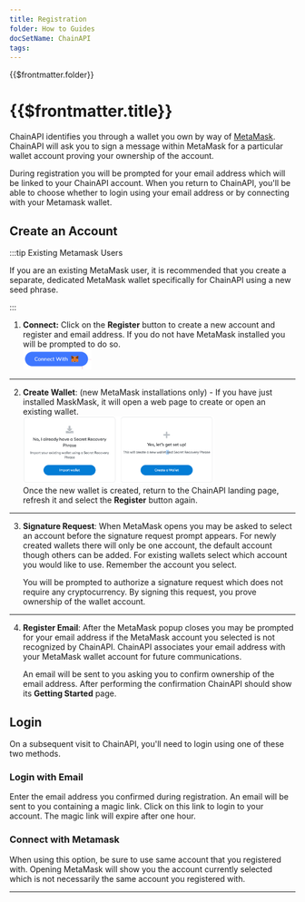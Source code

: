 ```yaml
---
title: Registration
folder: How to Guides
docSetName: ChainAPI
tags:
---
```


<TitleSpan>{{$frontmatter.folder}}</TitleSpan>

# {{$frontmatter.title}}

<TocHeader />
<TOC class="table-of-contents" :include-level="[2,3]" />

<!-- If you change the following paragraph, change it in the README. -->

ChainAPI identifies you through a wallet you own by way of
[MetaMask](https://metamask.io). ChainAPI will ask you to sign a message within
MetaMask for a particular wallet account proving your ownership of the account.

During registration you will be prompted for your email address which will be
linked to your ChainAPI account. When you return to ChainAPI, you'll be able to
choose whether to login using your email address or by connecting with your
Metamask wallet.

## Create an Account

:::tip Existing Metamask Users

If you are an existing MetaMask user, it is recommended that you create a
separate, dedicated MetaMask wallet specifically for ChainAPI using a new seed
phrase.

:::

1. **Connect:** Click on the **Register** button to create a new account and
   register and email address. If you do not have MetaMask installed you will be
   prompted to do so. <br/><img src="../assets/images/connect.png" width="25%"/>
   <br/>

---

2. **Create Wallet**: (new MetaMask installations only) - If you have just
   installed MaskMask, it will open a web page to create or open an existing
   wallet. <br/><img src="../assets/images/choose-wallet.png" width="70%"/>
   <br/>Once the new wallet is created, return to the ChainAPI landing page,
   refresh it and select the **Register** button again.

---

3. **Signature Request**: When MetaMask opens you may be asked to select an
   account before the signature request prompt appears. For newly created
   wallets there will only be one account, the default account though others can
   be added. For existing wallets select which account you would like to use.
   Remember the account you select.

   You will be prompted to authorize a signature request which does not require
   any cryptocurrency. By signing this request, you prove ownership of the
   wallet account.

---

4. **Register Email**: After the MetaMask popup closes you may be prompted for
   your email address if the MetaMask account you selected is not recognized by
   ChainAPI. ChainAPI associates your email address with your MetaMask wallet
   account for future communications.

   An email will be sent to you asking you to confirm ownership of the email
   address. After performing the confirmation ChainAPI should show its **Getting
   Started** page.

## Login

On a subsequent visit to ChainAPI, you'll need to login using one of these two
methods.

### Login with Email

Enter the email address you confirmed during registration. An email will be sent
to you containing a magic link. Click on this link to login to your account. The
magic link will expire after one hour.

### Connect with Metamask

When using this option, be sure to use same account that you registered with.
Opening MetaMask will show you the account currently selected which is not
necessarily the same account you registered with.

---
